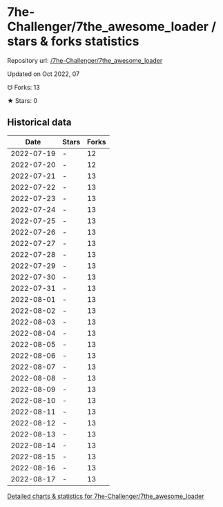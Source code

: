 # 7he-Challenger/7the_awesome_loader / stars & forks statistics

Repository url: [/7he-Challenger/7the_awesome_loader](https://github.com/7he-Challenger/7the_awesome_loader)

Updated on Oct 2022, 07

☋ Forks: 13

★ Stars: 0

## Historical data
| Date | Stars | Forks |
|------|-------|-------|
| 2022-07-19 | - | 12 | 
| 2022-07-20 | - | 12 | 
| 2022-07-21 | - | 13 | 
| 2022-07-22 | - | 13 | 
| 2022-07-23 | - | 13 | 
| 2022-07-24 | - | 13 | 
| 2022-07-25 | - | 13 | 
| 2022-07-26 | - | 13 | 
| 2022-07-27 | - | 13 | 
| 2022-07-28 | - | 13 | 
| 2022-07-29 | - | 13 | 
| 2022-07-30 | - | 13 | 
| 2022-07-31 | - | 13 | 
| 2022-08-01 | - | 13 | 
| 2022-08-02 | - | 13 | 
| 2022-08-03 | - | 13 | 
| 2022-08-04 | - | 13 | 
| 2022-08-05 | - | 13 | 
| 2022-08-06 | - | 13 | 
| 2022-08-07 | - | 13 | 
| 2022-08-08 | - | 13 | 
| 2022-08-09 | - | 13 | 
| 2022-08-10 | - | 13 | 
| 2022-08-11 | - | 13 | 
| 2022-08-12 | - | 13 | 
| 2022-08-13 | - | 13 | 
| 2022-08-14 | - | 13 | 
| 2022-08-15 | - | 13 | 
| 2022-08-16 | - | 13 | 
| 2022-08-17 | - | 13 | 


[Detailed charts & statistics for 7he-Challenger/7the_awesome_loader](https://reviewgithub.com/rep/7he-Challenger/7the_awesome_loader)
